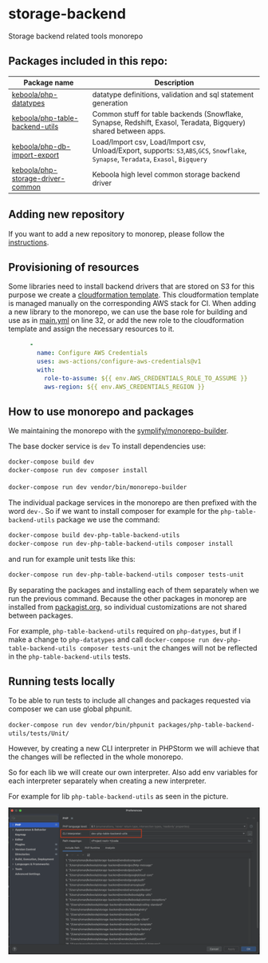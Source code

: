 # storage-backend
Storage backend related tools monorepo

## Packages included in this repo:

| Package name                                                                            | Description                                                                                                                          |
|-----------------------------------------------------------------------------------------|--------------------------------------------------------------------------------------------------------------------------------------|
| [keboola/php-datatypes](https://github.com/keboola/php-datatypes)                       | datatype definitions, validation and sql statement generation                                                                        |
| [keboola/php-table-backend-utils](https://github.com/keboola/php-table-backend-utils)   | Common stuff for table backends (Snowflake, Synapse, Redshift, Exasol, Teradata, Bigquery) shared between apps.                      |
| [keboola/php-db-import-export](https://github.com/keboola/php-db-import-export)         | Load/Import csv, Load/Import csv, Unload/Export, supports: `S3`,`ABS`,`GCS`, `Snowflake`, `Synapse`, `Teradata`, `Exasol`, `Bigquery` |
| [keboola/php-storage-driver-common](https://github.com/keboola/php-storage-driver-common) | Keboola high level common storage backend driver                    |


## Adding new repository
If you want to add a new repository to monorep, please follow the [instructions](adopt-new-repository.md).

## Provisioning of resources
Some libraries need to install backend drivers that are stored on S3 for this purpose we create a [cloudformation template](provisioning/AWS/aws-resources.yaml).
This cloudformation template is managed manually on the corresponding AWS stack for CI. When adding a new library to the monorepo, we can use the base role for building and use
as in [main.yml](.github/workflows/main.yml) on line 32, or add the new role to the cloudformation template and assign the necessary resources to it.
```yaml
      -
        name: Configure AWS Credentials
        uses: aws-actions/configure-aws-credentials@v1
        with:
          role-to-assume: ${{ env.AWS_CREDENTIALS_ROLE_TO_ASSUME }}
          aws-region: ${{ env.AWS_CREDENTIALS_REGION }}
```

## How to use monorepo and packages
We maintaining the monorepo with the [symplify/monorepo-builder](https://github.com/symplify/monorepo-builder).

The base docker service is `dev`
To install dependencies use: 

```bash
docker-compose build dev
docker-compose run dev composer install

docker-compose run dev vendor/bin/monorepo-builder
```

The individual package services in the monorepo are then prefixed with the word `dev-`.
So if we want to install composer for example for the `php-table-backend-utils` package we use the command:

```bash
docker-compose build dev-php-table-backend-utils
docker-compose run dev-php-table-backend-utils composer install
```

and run for example unit tests like this:

```bash
docker-compose run dev-php-table-backend-utils composer tests-unit
```

By separating the packages and installing each of them separately when we run the previous command.
Because the other packages in monorep are installed from [packagist.org](https://packagist.org/),
so individual customizations are not shared between packages.

For example, `php-table-backend-utils` required on `php-datypes`, but if I make a change to `php-datatypes` and 
call `docker-compose run dev-php-table-backend-utils composer tests-unit` the changes will not be reflected in the `php-table-backend-utils` tests.


## Running tests locally

To be able to run tests to include all changes and packages requested via composer we can use global phpunit.

`docker-compose run dev vendor/bin/phpunit packages/php-table-backend-utils/tests/Unit/`

However, by creating a new CLI interpreter in PHPStorm we will achieve that the changes will be reflected in the whole monorepo.

So for each lib we will create our own interpreter. Also add env variables for each interpreter separately when creating a new interpreter.

For example for lib `php-table-backend-utils` as seen in the picture.

![Cli interpreter in phpstorm](cli-interpreter-table-utils.png?raw=true "Cli interpreter in phpstorm")
